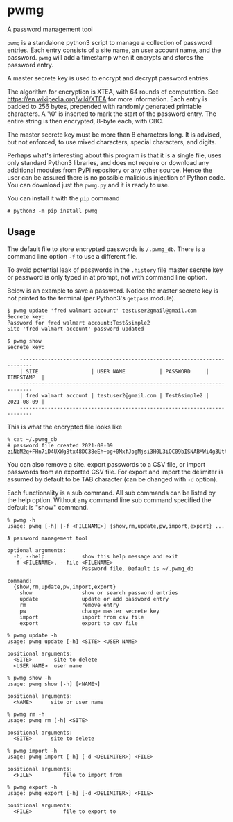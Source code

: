 # pwmg
A password management tool

`pwmg` is a standalone python3 script to manage a collection of password
entries. Each entry consists of a site name, an user account name,
and the password. `pwmg` will add a timestamp when it encrypts and stores
the password entry.

A master secrete key is used to encrypt and decrypt password entries.

The algorithm for encryption is XTEA, with 64 rounds of computation.
See https://en.wikipedia.org/wiki/XTEA for more information. Each entry
is padded to 256 bytes, prepended with randomly generated printable
characters. A '\0' is inserted to mark the start of the password entry.
The entire string is then encrypted, 8-byte each, with CBC.

The master secrete key must be more than 8 characters long. It is advised,
but not enforced, to use mixed characters, special characters, and digits.

Perhaps what's interesting about this program is that it is a single file,
uses only standard Python3 libraries, and does not require or download any
additional modules from PyPi repository or any other source. Hence the
user can be assured there is no possible malicious injection of Python
code. You can download just the `pwmg.py` and it is ready to use.

You can install it with the `pip` command

```
# python3 -m pip install pwmg
```

## Usage

The default file to store encrypted passwords is `/.pwmg_db`. There is a
command line option `-f` to use a different file.

To avoid potential leak of passwords in the `.history` file master secrete key
or password is only typed in at prompt, not with command line option.

Below is an example to save a password. Notice the master secrete key is
not printed to the terminal (per Python3's `getpass` module).

```text
$ pwmg update 'fred walmart account' testuser2gmail@gmail.com
Secrete key:
Password for fred walmart account:Test&simple2
Site 'fred walmart account' password updated

$ pwmg show
Secrete key:

    --------------------------------------------------------------------------
    | SITE                 | USER NAME           | PASSWORD     | TIMESTAMP  |
    --------------------------------------------------------------------------
    | fred walmart account | testuser2@gmail.com | Test&simple2 | 2021-08-09 |
    --------------------------------------------------------------------------
```

This is what the encrypted file looks like

```text
% cat ~/.pwmg_db
# password file created 2021-08-09
ziNbM2q+FHn7iD4UXWg8tx48DC38eEh+pg+0MxfJogMjsi3H0L3iOC09bISNABMWi4g3UttuMNmF3O7t89/ww7wv7hh1+D98fZ8g/WUkgk3FslRDdJLeGk34BFrP1nIzyQD5adrYRVXtBkFv5pBwBr/lQfWQjsLyP8hMuCJ1DzOFiMAjLRwnIUhitwAqXcQwjo06EHmoi9NllW7W2NAWZQWnMRHHzURt+uBtUvFY9JSAWdLGRDdo2FhfbSeLwfc5ZIbBneMJc0Ye3alP8J9rODwXnoLSHaMY9iLzowHWR72fVP0nZa23ZLsKuZ937EkCX1FJP85IPL+hdSdwS/Y1Yg==
```

You can also remove a site. export passwords to a CSV file, or import passwords
from an exported CSV file. For export and import the delimiter is assumed by
default to be TAB character (can be changed with `-d` option).

Each functionality is a sub command. All sub commands can be listed by the
help option. Without any command line sub command specified the default is
"show" command.

```text
% pwmg -h
usage: pwmg [-h] [-f <FILENAME>] {show,rm,update,pw,import,export} ...

A password management tool

optional arguments:
  -h, --help            show this help message and exit
  -f <FILENAME>, --file <FILENAME>
                        Password file. Default is ~/.pwmg_db

command:
  {show,rm,update,pw,import,export}
    show                show or search password entries
    update              update or add password entry    
    rm                  remove entry
    pw                  change master secrete key
    import              import from csv file
    export              export to csv file
```

```text
% pwmg update -h
usage: pwmg update [-h] <SITE> <USER NAME>

positional arguments:
  <SITE>       site to delete
  <USER NAME>  user name
```

```text
% pwmg show -h
usage: pwmg show [-h] [<NAME>]

positional arguments:
  <NAME>      site or user name
```

```text
% pwmg rm -h
usage: pwmg rm [-h] <SITE>

positional arguments:
  <SITE>      site to delete
```

```text
% pwmg import -h
usage: pwmg import [-h] [-d <DELIMITER>] <FILE>

positional arguments:
  <FILE>          file to import from
```

```text
% pwmg export -h
usage: pwmg export [-h] [-d <DELIMITER>] <FILE>

positional arguments:
  <FILE>          file to export to

```
